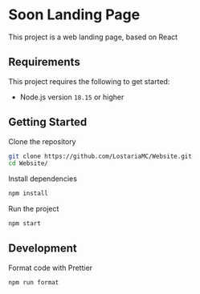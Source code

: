 # Soon Landing Page

This project is a web landing page, based on React

## Requirements

This project requires the following to get started:
- Node.js version `18.15` or higher

## Getting Started

Clone the repository
```bash
git clone https://github.com/LostariaMC/Website.git
cd Website/
```

Install dependencies
```bash
npm install
```

Run the project
```bash
npm start
```

## Development

Format code with Prettier
```bash
npm run format
```